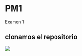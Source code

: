 # PM1
Examen 1

## clonamos el repositorio
![](https://user-images.githubusercontent.com/91208072/191406693-7d8de2b0-a68d-49d5-8c91-58d723f4972a.png)
